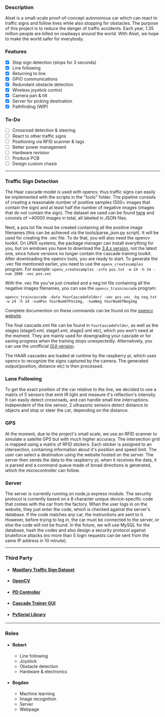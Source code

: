 ### Description

Alset is a small-scale proof-of-concept autonomous car which can react to traffic signs and follow lines while also stopping for obstacles. The purpose of this project is to reduce the danger of traffic accidents. Each year, 1.35 million people are killed on roadways around the world. With Alset, we hope to make the world safer for everybody.

### Features
- [x] Stop sign detection (stops for 3 seconds)
- [x] Line following
- [x] Returning to line
- [x] GPIO communications
- [x] Redundant obstacle detection
- [x] Wireless joystick control
- [x] Camera pan & tilt
- [x] Server for picking destination
- [x] Pathfinding (WIP) 

### To-Do
- [ ] Crossroad detection & steering
- [ ] React to other traffic signs
- [ ] Positioning via RFID scanner & tags
- [ ] Better power management
- [ ] Hardware revision
- [ ] Produce PCB
- [ ] Design custom chasis

---

### Traffic Sign Detection
The Haar cascade model is used with opencv, thus traffic signs can easily be implemented with the scripts in the "tools" folder.
The pipeline consists of creating a reasonable number of positive samples (500+ images that contain the sign) and at least half the number of negative images (images that do not contain the sign). The dataset we used can be found [here](https://www.mapillary.com/dataset/trafficsign) and consists of ~40000 images in total, all labeled in JSON files.

Next, a pos.txt file must be created containing all the positive image filenames (this can be achieved via the tools/parse_json.py script). It will be used for creating the .vec file. To do that, you will also need the opencv toolkit. On UNIX systems, the package manager can install everything for you, but on windows you have to download the [3.4.x version](https://sourceforge.net/projects/opencvlibrary/files/opencv-win/), not the latest one, since future versions no longer contain the cascade training toolkit. After downloading the opencv tools, you are ready to start. To generate the .vec file mentioned earlier, you need to use the ```openv_createsamples``` program.
For example: ```openv_createsamples -info pos.txt -w 24 -h 24 -num 1000 -vec pos.vec```

With the .vec file you've just created and a neg.txt file containing all the negative images filenames, you can use the ```opencv_traincascade``` program:

```opencv_traincascade -data YourCascadeFolder/ -vec pos.vec -bg neg.txt -w 24 -h 24 -numPos YourNumOfPosImg, -numNeg YourNumOfNegImg```
    
Complete documention on these commands can be found on the [opencv website]( https://docs.opencv.org/3.4/dc/d88/tutorial_traincascade.html).

The final cascade.xml file can be found in ```YourCascadeFolder```, as well as the stages (stage0.xml, stage1.xml, stage2.xml etc), which you won't need at the moment. They are mainly used for downgrading your cascade or for saving progress when the training stops unexpectedly.
Alternatively, you can use the unofficial [GUI version](https://amin-ahmadi.com/cascade-trainer-gui/).

The HAAR cascades are loaded at runtime by the raspberry pi, which uses opencv to recognize the signs captured by the camera. The generated output(position, distance etc) is then processed.

### Lane Following
To get the exact position of the car relative to the line, we decided to use a matrix of 5 sensors that emit IR light and measure it's reflection's intensity. 
It can easily detect crossroads, and can handle small line interruptions.
Independent of the line sensor, 2 ultrasonic sensors detect distance to objects and stop or steer the car, depending on the distance. 

### GPS
At the moment, due to the project's small scale, we use an RFID scanner to simulate a satelite GPS but with much higher accuracy. The intersection grid is mapped using a matrix of RFID stickers. Each sticker is assigned to an intersection, containing information about it's position and speed limit. The user can select a destination using the website hosted on the server. The server then sends the data to the raspberry pi; when it receives the data, it is parsed and a command queue made of broad directions is generated, which the microcontroller can follow.

### Server
The server is currently running on node.js express module.
The security protocol is currently based on a 8 character unique device-specific code that comes with the car from the factory. When the user logs in on the website, they just enter the code, which is checked against the server's database. If the code matches any car, the instructions are sent to it. However, before trying to log in, the car must be connected to the server, or else the code will not be found.
In the future, we will use MySQL for the database, hash the codes and also design a security protocol against bruteforce attacks (no more than 5 login requests can be sent from the same IP address in 10 minute).

---

### Third Party

- #### [Mapillary Traffic Sign Dataset](https://www.mapillary.com/dataset/trafficsign)
- #### [OpenCV](https://opencv.org/)
- #### [PD Controller](https://tutorial.cytron.io/2019/08/21/esp32-pd-line-following-robot-with-maker-line/)
- #### [Cascade Trainer GUI](https://amin-ahmadi.com/cascade-trainer-gui/)
- #### [PySerial Library](https://github.com/pyserial/pyserial)

---

### Roles
- #### Robert
  -  Line following
  - Joystick
  - Obstacle detection
  - Hardware & electronics
- #### Bogdan
  - Machine learning
  - Image recognition
  - Server
  - Webpage
